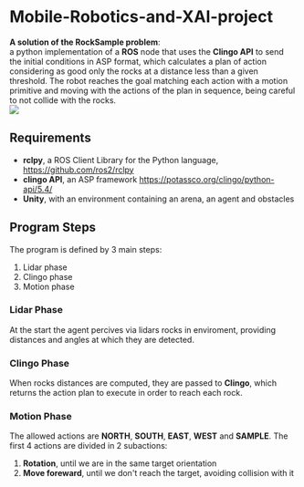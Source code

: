 


<h1>Mobile-Robotics-and-XAI-project</h1>
<div>
<b>A solution of the RockSample problem</b>:
<br/>
a python implementation of a <b>ROS</b> node that uses the <b>Clingo API</b>
to send the initial conditions in ASP format, which calculates a plan 
of action considering as good only the rocks at a distance less
than a given threshold. The robot reaches the goal matching 
each action with a motion primitive and moving with the actions
of the plan in sequence, being careful to not collide with the rocks.
</div>

<img src="agent.gif" />

<h2>Requirements</h2>
<div>
    <ul>
        <li><b>rclpy</b>, a ROS Client Library for the Python language, <a href="https://github.com/ros2/rclpy">https://github.com/ros2/rclpy</a></li>
        <li><b>clingo API</b>, an ASP framework <a href="https://potassco.org/clingo/python-api/5.4/">https://potassco.org/clingo/python-api/5.4/</a></li>
        <li><b>Unity</b>, with an environment containing an arena, an agent and obstacles</li>
    </ul>
</div>

<h2>Program Steps</h2>
<div>
    The program is defined by 3 main steps:
    <ol>
    <li>Lidar phase</li>
    <li>Clingo phase</li>
    <li>Motion phase</li>
    </ol>

<h3>Lidar Phase</h3>
    <p> At the start the agent percives via lidars rocks in enviroment,
    providing distances and angles at which they are detected.
    </p>

<h3>Clingo Phase</h3>
    <p> When rocks distances are computed, they are passed to <b>Clingo</b>,
        which returns the action plan to execute in order to reach each
        rock.
    </p>

<h3>Motion Phase</h3>
    <p> The allowed actions are <b>NORTH</b>, <b>SOUTH</b>, <b>EAST</b>,
        <b>WEST</b> and <b>SAMPLE</b>.
        The first 4 actions are divided in 2 subactions:
        <ol>
            <li><b>Rotation</b>, until we are in the same target orientation</li>
            <li><b>Move foreward</b>, until we don't reach the target, avoiding collision with it</li>
        </ol>

</div>









